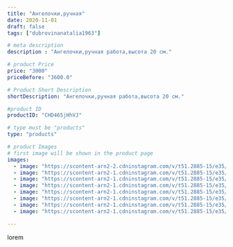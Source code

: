 ```yaml
---
title: "Ангелочки,ручная"
date: 2020-11-01
draft: false
tags: ["dubrovinanatalia1963"]

# meta description
description : "Ангелочки,ручная работа,высота 20 см."

# product Price
price: "3000"
priceBefore: "3600.0"

# Product Short Description
shortDescription: "Ангелочки,ручная работа,высота 20 см."

#product ID
productID: "CHD465jHhVJ"

# type must be "products"
type: "products"

# product Images
# first image will be shown in the product page
images:
  - image: "https://scontent-arn2-2.cdninstagram.com/v/t51.2885-15/e35/123144420_839498100123344_831541400448643734_n.jpg?_nc_ht=scontent-arn2-2.cdninstagram.com&_nc_cat=108&_nc_ohc=yDfVH4Ug-lIAX_1Jt6l&se=7&tp=1&oh=25d11383bae2605bdc604a772ea7ce31&oe=60607264&ig_cache_key=MjQzMzAzODU1ODEyMDg0ODcwNw%3D%3D.2"
  - image: "https://scontent-arn2-1.cdninstagram.com/v/t51.2885-15/e35/123268788_654029678634635_7568418314988679005_n.jpg?_nc_ht=scontent-arn2-1.cdninstagram.com&_nc_cat=111&_nc_ohc=l1TH-2FZy-MAX_FXc_q&se=7&tp=1&oh=cbb1f405760e69a0da586ad161817108&oe=605E6744&ig_cache_key=MjQzMzAzODU1Nzk4NjU2MzUzMQ%3D%3D.2"
  - image: "https://scontent-arn2-1.cdninstagram.com/v/t51.2885-15/e35/123417786_167065258420552_9202079016080684716_n.jpg?_nc_ht=scontent-arn2-1.cdninstagram.com&_nc_cat=104&_nc_ohc=v_PYVTuNVFQAX_wlzQa&se=7&tp=1&oh=ca1635c6f97b16601be1dd264d55dfb9&oe=605EB8DA&ig_cache_key=MjQzMzAzODU1ODAxOTk4NTEzMA%3D%3D.2"
  - image: "https://scontent-arn2-1.cdninstagram.com/v/t51.2885-15/e35/123139597_183600343263935_4438706120255735140_n.jpg?_nc_ht=scontent-arn2-1.cdninstagram.com&_nc_cat=111&_nc_ohc=e3CHvQFI5RMAX8gLrIi&se=7&tp=1&oh=ff4279c6bb1cacd7c4f0f3787e195327&oe=60618A92&ig_cache_key=MjQzMzAzODU1Nzk5NTA0NTc0NA%3D%3D.2"
  - image: "https://scontent-arn2-1.cdninstagram.com/v/t51.2885-15/e35/123147852_276630556976306_1850145168706868940_n.jpg?_nc_ht=scontent-arn2-1.cdninstagram.com&_nc_cat=102&_nc_ohc=s7uHCK3_TmsAX-XpX21&se=7&tp=1&oh=f3ed55733c718f277cf7dbe382b08b93&oe=606039E7&ig_cache_key=MjQzMzAzODU1Nzk5NDgyNjM4OQ%3D%3D.2"
  - image: "https://scontent-arn2-1.cdninstagram.com/v/t51.2885-15/e35/123143440_3536737563072943_8729217132607122292_n.jpg?_nc_ht=scontent-arn2-1.cdninstagram.com&_nc_cat=107&_nc_ohc=VAjJuOC10WwAX_t88-L&se=7&tp=1&oh=36ee5394400abb863048db2e3c77f1b2&oe=60610B23&ig_cache_key=MjQzMzAzODU1ODAyODU4ODA1Mg%3D%3D.2"
  - image: "https://scontent-arn2-1.cdninstagram.com/v/t51.2885-15/e35/123413985_218350369707955_7608908263726251937_n.jpg?_nc_ht=scontent-arn2-1.cdninstagram.com&_nc_cat=107&_nc_ohc=4piXqlQWcJUAX8xddpL&se=7&tp=1&oh=89af0975e7ef2b8a9bfb41ad82f8e2c8&oe=605FFC09&ig_cache_key=MjQzMzAzODU1ODAyMDA5MTA3MA%3D%3D.2"
  - image: "https://scontent-arn2-1.cdninstagram.com/v/t51.2885-15/e35/123143063_115105410380596_7419172007221647906_n.jpg?_nc_ht=scontent-arn2-1.cdninstagram.com&_nc_cat=104&_nc_ohc=KeNFvS1DaO8AX-X_gVv&se=7&tp=1&oh=aeb812282302dd06d455c2b61a567150&oe=605DADA5&ig_cache_key=MjQzMzAzODU1ODAxMTg0MDEyMQ%3D%3D.2"

---
```

lorem
